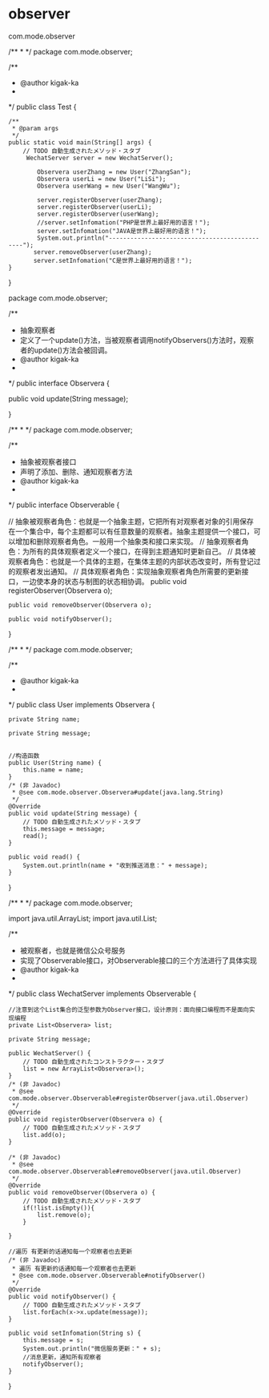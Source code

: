 # observer

com.mode.observer

/**
 *
 */
package com.mode.observer;

/**
 * @author kigak-ka
 *
 */
public class Test {

	/**
	 * @param args
	 */
	public static void main(String[] args) {
		// TODO 自動生成されたメソッド・スタブ
		 WechatServer server = new WechatServer();

	        Observera userZhang = new User("ZhangSan");
	        Observera userLi = new User("LiSi");
	        Observera userWang = new User("WangWu");

	        server.registerObserver(userZhang);
	        server.registerObserver(userLi);
	        server.registerObserver(userWang);
	        //server.setInfomation("PHP是世界上最好用的语言！");
	        server.setInfomation("JAVA是世界上最好用的语言！");
	        System.out.println("----------------------------------------------");
	       server.removeObserver(userZhang);
	       server.setInfomation("C是世界上最好用的语言！");
	}

}



package com.mode.observer;

/**
 * 抽象观察者
 * 定义了一个update()方法，当被观察者调用notifyObservers()方法时，观察者的update()方法会被回调。
 * @author kigak-ka
 *
 */
public interface Observera {

 public void update(String message);

}

/**
 *
 */
package com.mode.observer;


/**
 * 抽象被观察者接口
 * 声明了添加、删除、通知观察者方法
 * @author kigak-ka
 *
 */
public interface Observerable {


//	抽象被观察者角色：也就是一个抽象主题，它把所有对观察者对象的引用保存在一个集合中，每个主题都可以有任意数量的观察者。抽象主题提供一个接口，可以增加和删除观察者角色。一般用一个抽象类和接口来实现。
//	抽象观察者角色：为所有的具体观察者定义一个接口，在得到主题通知时更新自己。
//	具体被观察者角色：也就是一个具体的主题，在集体主题的内部状态改变时，所有登记过的观察者发出通知。
//	具体观察者角色：实现抽象观察者角色所需要的更新接口，一边使本身的状态与制图的状态相协调。
	public void registerObserver(Observera o);

	public void removeObserver(Observera o);

	public void notifyObserver();
}

/**
 *
 */
package com.mode.observer;

/**
 * @author kigak-ka
 *
 */
public class User implements Observera {


	private String name;

	private String message;


	//构造函数
    public User(String name) {
        this.name = name;
    }
	/* (非 Javadoc)
	 * @see com.mode.observer.Observera#update(java.lang.String)
	 */
	@Override
	public void update(String message) {
		// TODO 自動生成されたメソッド・スタブ
		this.message = message;
		read();
	}

	public void read() {
		System.out.println(name + "收到推送消息：" + message);
	}
}


/**
 *
 */
package com.mode.observer;

import java.util.ArrayList;
import java.util.List;

/**
 * 被观察者，也就是微信公众号服务
 * 实现了Observerable接口，对Observerable接口的三个方法进行了具体实现
 * @author kigak-ka
 *
 */
public class WechatServer implements Observerable {

	//注意到这个List集合的泛型参数为Observer接口，设计原则：面向接口编程而不是面向实现编程
	private List<Observera> list;

	private String message;

	public WechatServer() {
		// TODO 自動生成されたコンストラクター・スタブ
		list = new ArrayList<Observera>();
	}
	/* (非 Javadoc)
	 * @see com.mode.observer.Observerable#registerObserver(java.util.Observer)
	 */
	@Override
	public void registerObserver(Observera o) {
		// TODO 自動生成されたメソッド・スタブ
		list.add(o);
	}

	/* (非 Javadoc)
	 * @see com.mode.observer.Observerable#removeObserver(java.util.Observer)
	 */
	@Override
	public void removeObserver(Observera o) {
		// TODO 自動生成されたメソッド・スタブ
		if(!list.isEmpty()){
			list.remove(o);
		}

	}

	//遍历 有更新的话通知每一个观察者也去更新
	/* (非 Javadoc)
	 * 遍历 有更新的话通知每一个观察者也去更新
	 * @see com.mode.observer.Observerable#notifyObserver()
	 */
	@Override
	public void notifyObserver() {
		// TODO 自動生成されたメソッド・スタブ
		list.forEach(x->x.update(message));
	}

	public void setInfomation(String s) {
		this.message = s;
		System.out.println("微信服务更新：" + s);
		//消息更新，通知所有观察者
		notifyObserver();
	}
}
